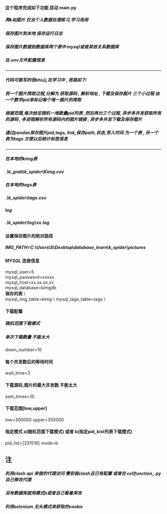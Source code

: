#### 这个程序完成如下功能 启动 main.py
##### 爬k站图片 仅当个人数据处理练习,学习用用
##### 保存图片到本地 保存运行日志
##### 保存图片数据到数据库两个表中 mysql或者其他关系数据库 
##### 在.env文件配置信息
- - - 
##### 代码可能写的很shi山,在学习中 , 思路如下:
##### 将一个图片爬取过程,分解为 获取源码 , 解析地址 , 下载及保存图片 三个小过程 由一个数字pid来标记每个唯一图片的爬取
##### 根据范围,每次给定随机一堆数量pid列表 ,然后再分三个过程, 异步多并发获取所有的源码 , 多进程解析所有源码内的图片链接 , 异步多并发下载及保存图片
##### 通过pandas保存图片pid,tags, link,保存path,状态,导入时间 为一个表 , 另一个表为tags 方便以后统计标签信息 
- - - 
##### 在本地的kimg表
##### .\k_grab\k_spider\Kimg.csv
##### 在本地的tags表
##### .\k_spider\tags.csv
##### log
##### .\k_spider\log\xx.log

#### 设置保存图片的绝对路径
##### IMG_PATH=C:\Users\S\Desktop\database_learn\k_spider\pictures

#### MYSQL 连接信息
mysql_user=S  \
mysql_password=xxxxx  \
mysql_host=xx.xx.xx.xx  \
mysql_database=kimgdb  \
**保存的表**  \  
mysql_img_table=kimg \ 
mysql_tags_table=tags \

#### 下载配置
##### 随机范围下载模式
##### 单次下载数量 不能太大
down_number=10
#### 每个并发数后的等待时间
wait_time=3
#### 下载源码,图片的最大并发数 不能太大
sem_times=10
#### 下载范围[low,upper]
low=300000
upper=350000
#### 指定模式 a(随机范围下载模式) 或者 b(指定pid_kist列表下载模式) 
pid_list=[331516]
mode=b

## 注
##### 利用clash api 来做的代理访问 需安装clash且已有配置 或者在 cellfunction_.py自己修改代理
##### 没有数据库就用模式b或者自己看着来改
##### 利用selenium 无头模式来获取的cookie
